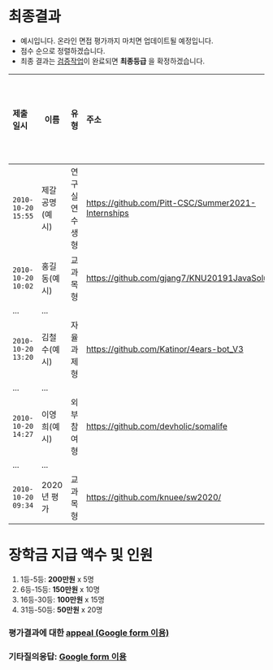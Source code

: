 # 최종결과
* 예시입니다. 온라인 면접 평가까지 마치면 업데이트될 예정입니다.
* 점수 순으로 정렬하겠습니다.
* 최종 결과는 [검증작업](evaluation.md#추가검증)이 완료되면 __최종등급__ 을 확정하겠습니다.

| 제출일시 | 이름 | 유형 | 주소 | github 점수 | 온라인면접점수 | 합계 | __순위__ |
|:---|---|---|:---|:---:|:---:|:---:|:---:|
| `2010-10-20 15:55` | 제갈공명(예시) | 연구실연수생형  | https://github.com/Pitt-CSC/Summer2021-Internships | 156 | 90 | 246 | 1 |
| `2010-10-20 10:02` | 홍길동(예시) | 교과목형 | https://github.com/gjang7/KNU20191JavaSolution | 160 | 80 | 240 | 2 | 
| ... | ... | 
| `2010-10-20 13:20` | 김철수(예시) | 자율과제형  | https://github.com/Katinor/4ears-bot_V3 | 96 | 73 | 169 | 10 |
| ... | ... | 
| `2010-10-20 14:27` | 이영희(예시) | 외부참여형  | https://github.com/devholic/somalife | 63 | 70 | 133 | 18 |
| ... | ... | 
| `2010-10-20 09:34` | 2020년 평가 | 교과목형 | https://github.com/knuee/sw2020/ | 42 | 43 | 85 | 51 | 

# 장학금 지급 액수 및 인원
1. 1등-5등: __200만원__ x 5명
1. 6등-15등: __150만원__ x 10명
1. 16등-30등: __100만원__ x 15명
1. 31등-50등: __50만원__ x 20명

### 평가결과에 대한 [appeal (Google form 이용)](https://docs.google.com/forms/d/e/1FAIpQLScZYCGBLcq8zOybtAGVubsTtUArOP7mBwHj64DF6p1cZoDF2Q/viewform?usp=sf_link)
### 기타질의응답: [Google form 이용](https://docs.google.com/forms/d/e/1FAIpQLSdN5AtF8bDQDJN3Vh896W_iKJfcE2RMJBCAl9A69kzLvkrcow/viewform?usp=sf_link)
